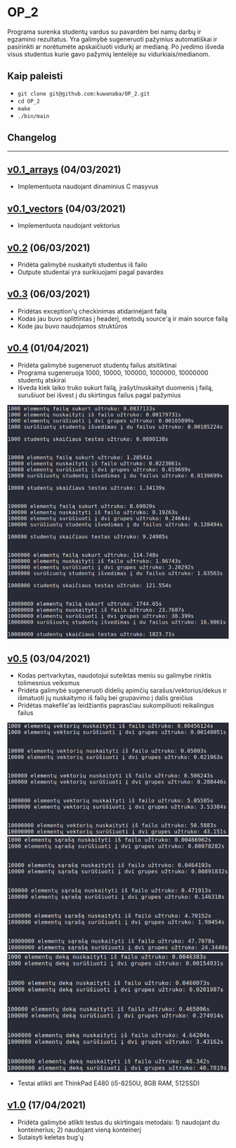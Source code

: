 # OP_2

Programa surenka studentų vardus su pavardėm bei namų darbų ir egzamino rezultatus.
Yra galimybė sugeneruoti pažymius automatiškai ir pasirinkti ar norėtumėte apskaičiuoti vidurkį ar medianą.
Po įvedimo išveda visus studentus kurie gavo pažymių lentelėje su vidurkiais/medianom.


## Kaip paleisti

 - `git clone git@github.com:kuwanaba/OP_2.git`
 - `cd OP_2`
 - `make`
 - `./bin/main`
 
 
## Changelog
 
 ---
 
## [v0.1_arrays](https://github.com/kuwanaba/OP_2/tree/v0.1_arrays) (04/03/2021)
 - Implementuota naudojant dinaminius C masyvus
## [v0.1_vectors](https://github.com/kuwanaba/OP_2/tree/v0.1_vectors) (04/03/2021)
 - Implementuota naudojant vektorius
## [v0.2](https://github.com/kuwanaba/OP_2/tree/v0.2) (06/03/2021)
 - Pridėta galimybė nuskaityti studentus iš failo
 - Outpute studentai yra surikiuojami pagal pavardes
## [v0.3](https://github.com/kuwanaba/OP_2/tree/v0.3) (06/03/2021)
 - Pridėtas exception'ų checkinimas atidarinėjant failą
 - Kodas jau buvo splittintas į headerį, metodų source'ą ir main source failą
 - Kode jau buvo naudojamos struktūros
## [v0.4](https://github.com/kuwanaba/OP_2/tree/v0.4) (01/04/2021)
 - Pridėta galimybė sugeneruot studentų failus atsitiktinai
 - Programa sugeneruoja 1000, 10000, 100000, 1000000, 10000000 studentų atskirai
 - Išveda kiek laiko truko sukurt failą, įrašyt/nuskaityt duomenis į failą, surušiuot bei išvest į du skirtingus failus pagal pažymius

![](demo.png)

## [v0.5](https://github.com/kuwanaba/OP_2/tree/v0.5) (03/04/2021)
 - Kodas pertvarkytas, naudotojui suteiktas meniu su galimybe rinktis tolimesnius veiksmus
 - Pridėta galimybė sugeneruoti didelių apimčių sarašus/vektorius/dekus ir išmatuoti jų nuskaitymo iš failų bei grupavimo į dalis greičius
 - Pridėtas makefile'as leidžiantis paprasčiau sukompiliuoti reikalingus failus

![](test_vector.png)
![](test_list.png)
![](test_deque.png)

 - Testai atlikti ant ThinkPad E480 (i5-8250U, 8GB RAM, 512SSD)

## [v1.0](https://github.com/kuwanaba/OP_2/tree/v1.0) (17/04/2021)
 - Pridėta galimybė atlikti testus du skirtingais metodais: 1) naudojant du konteinerius; 2) naudojant vieną konteinerį
 - Sutaisyti keletas bug'ų
